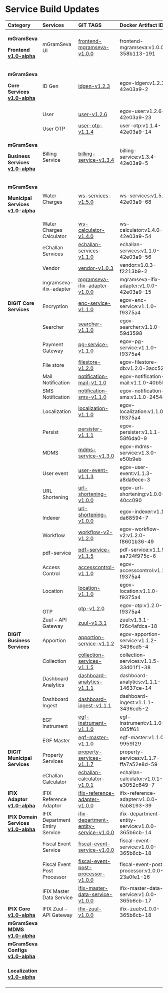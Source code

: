 # Service Build Updates



<table>
  <thead>
    <tr>
      <th style="text-align:left">Category</th>
      <th style="text-align:left">Services</th>
      <th style="text-align:left">GIT TAGS</th>
      <th style="text-align:left">Docker Artifact ID</th>
      <th style="text-align:left"><b>Remarks</b>
      </th>
    </tr>
  </thead>
  <tbody>
    <tr>
      <td style="text-align:left">
        <p><b>mGramSeva</b>
        </p>
        <p><b>Frontend</b>  <a href="https://github.com/egovernments/punjab-mgramseva/releases/tag/v1.0-alpha"><b>v1.0-alpha</b></a>
        </p>
      </td>
      <td style="text-align:left">mGramSeva UI</td>
      <td style="text-align:left"><a href="https://github.com/egovernments/punjab-mgramseva/releases/tag/frontend-mgramseva-v1.0.0">frontend-mgramseva-v1.0.0</a>
      </td>
      <td style="text-align:left">frontend-mgramseva:v1.0.0-358b113-191</td>
      <td style="text-align:left">Flutter UI - New</td>
    </tr>
    <tr>
      <td style="text-align:left">
        <p><b>mGramSeva</b>
        </p>
        <p><b>Core Services</b>  <a href="https://github.com/egovernments/punjab-mgramseva/releases/tag/v1.0-alpha"><b>v1.0-alpha</b></a>
        </p>
      </td>
      <td style="text-align:left">ID Gen</td>
      <td style="text-align:left"><a href="https://github.com/egovernments/punjab-mgramseva/releases/tag/idgen-v1.2.3">idgen-v1.2.3</a>
      </td>
      <td style="text-align:left">egov-idgen:v1.2.3-42e03a9-2</td>
      <td style="text-align:left">Customized from DIGIT</td>
    </tr>
    <tr>
      <td style="text-align:left"></td>
      <td style="text-align:left">User</td>
      <td style="text-align:left"><a href="https://github.com/egovernments/punjab-mgramseva/releases/tag/user-v1.2.6">user-v1.2.6</a>
      </td>
      <td style="text-align:left">egov-user:v1.2.6-42e03a9-23</td>
      <td style="text-align:left">Customized from DIGIT</td>
    </tr>
    <tr>
      <td style="text-align:left"></td>
      <td style="text-align:left">User OTP</td>
      <td style="text-align:left"><a href="https://github.com/egovernments/punjab-mgramseva/releases/tag/user-otp-v1.1.4">user-otp-v1.1.4</a>
      </td>
      <td style="text-align:left">user-otp:v1.1.4-42e03a9-14</td>
      <td style="text-align:left">Customized from DIGIT</td>
    </tr>
    <tr>
      <td style="text-align:left">
        <p><b>mGramSeva</b>
        </p>
        <p><b>Business Services</b>  <a href="https://github.com/egovernments/punjab-mgramseva/releases/tag/v1.0-alpha"><b>v1.0-alpha</b></a>
        </p>
      </td>
      <td style="text-align:left">Billing Service</td>
      <td style="text-align:left"><a href="https://github.com/egovernments/punjab-mgramseva/releases/tag/billing-service-v1.3.4">billing-service-v1.3.4</a>
      </td>
      <td style="text-align:left">billing-service:v1.3.4-42e03a9-5</td>
      <td style="text-align:left">Customized from DIGIT</td>
    </tr>
    <tr>
      <td style="text-align:left">
        <p><b>mGramSeva</b>
        </p>
        <p><b>Municipal Services</b>  <a href="https://github.com/egovernments/punjab-mgramseva/releases/tag/v1.0-alpha"><b>v1.0-alpha</b></a>
        </p>
      </td>
      <td style="text-align:left">Water Charges</td>
      <td style="text-align:left"><a href="https://github.com/egovernments/punjab-mgramseva/releases/tag/ws-services-v1.5.0">ws-services-v1.5.0</a>
      </td>
      <td style="text-align:left">ws-services:v1.5.0-42e03a9-68</td>
      <td style="text-align:left">Customized from DIGIT</td>
    </tr>
    <tr>
      <td style="text-align:left"></td>
      <td style="text-align:left">Water Charges Calculator</td>
      <td style="text-align:left"><a href="https://github.com/egovernments/punjab-mgramseva/releases/tag/ws-calculator-v1.4.0">ws-calculator-v1.4.0</a>
      </td>
      <td style="text-align:left">ws-calculator:v1.4.0-42e03a9-54</td>
      <td style="text-align:left">Customized from DIGIT</td>
    </tr>
    <tr>
      <td style="text-align:left"></td>
      <td style="text-align:left">eChallan Services</td>
      <td style="text-align:left"><a href="https://github.com/egovernments/punjab-mgramseva/releases/tag/echallan-services-v1.1.0">echallan-services-v1.1.0</a>
      </td>
      <td style="text-align:left">echallan-services:v1.1.0-42e03a9-56</td>
      <td style="text-align:left">Customized from DIGIT</td>
    </tr>
    <tr>
      <td style="text-align:left"></td>
      <td style="text-align:left">Vendor</td>
      <td style="text-align:left"><a href="https://github.com/egovernments/punjab-mgramseva/releases/tag/vendor-v1.0.3">vendor-v1.0.3</a>
      </td>
      <td style="text-align:left">vendor:v1.0.3-f2213b9-2</td>
      <td style="text-align:left">Customized from DIGIT</td>
    </tr>
    <tr>
      <td style="text-align:left"></td>
      <td style="text-align:left">mgramseva-ifix-adapter</td>
      <td style="text-align:left"><a href="https://github.com/egovernments/punjab-mgramseva/releases/tag/mgramseva-ifix-adapter-v1.0.0">mgramseva-ifix-adapter-v1.0.0</a>
      </td>
      <td style="text-align:left">mgramseva-ifix-adapter:v1.0.0-42e03a9-15</td>
      <td style="text-align:left">New Service</td>
    </tr>
    <tr>
      <td style="text-align:left"><b>DIGIT Core Services</b>
      </td>
      <td style="text-align:left">Encryption</td>
      <td style="text-align:left"><a href="https://github.com/egovernments/core-services/tree/enc-service-v1.1.0">enc-service-v1.1.0</a>
      </td>
      <td style="text-align:left">egov-enc-service:v1.1.0-f9375a4</td>
      <td style="text-align:left">Used from DIGIT</td>
    </tr>
    <tr>
      <td style="text-align:left"></td>
      <td style="text-align:left">Searcher</td>
      <td style="text-align:left"><a href="https://github.com/egovernments/core-services/tree/searcher-v1.1.0">searcher-v1.1.0</a>
      </td>
      <td style="text-align:left">egov-searcher:v1.1.0-59d3598</td>
      <td style="text-align:left">Used from DIGIT</td>
    </tr>
    <tr>
      <td style="text-align:left"></td>
      <td style="text-align:left">Payment Gateway</td>
      <td style="text-align:left"><a href="https://github.com/egovernments/core-services/tree/pg-service-v1.1.0">pg-service-v1.1.0</a>
      </td>
      <td style="text-align:left">egov-pg-service:v1.1.0-f9375a4</td>
      <td style="text-align:left">Used from DIGIT</td>
    </tr>
    <tr>
      <td style="text-align:left"></td>
      <td style="text-align:left">File store</td>
      <td style="text-align:left"><a href="https://github.com/egovernments/core-services/tree/filestore-v1.2.0">filestore-v1.2.0</a>
      </td>
      <td style="text-align:left">egov-filestore-db:v1.2.0-3acc52b</td>
      <td style="text-align:left">Used from DIGIT</td>
    </tr>
    <tr>
      <td style="text-align:left"></td>
      <td style="text-align:left">Mail Notification</td>
      <td style="text-align:left"><a href="https://github.com/egovernments/core-services/tree/notification-mail-v1.1.0">notification-mail-v1.1.0</a>
      </td>
      <td style="text-align:left">egov-notification-mail:v1.1.0-40b5f2d</td>
      <td style="text-align:left">Used from DIGIT</td>
    </tr>
    <tr>
      <td style="text-align:left"></td>
      <td style="text-align:left">SMS Notification</td>
      <td style="text-align:left"><a href="https://github.com/egovernments/core-services/tree/notification-sms-v1.1.0">notification-sms-v1.1.0</a>
      </td>
      <td style="text-align:left">egov-notification-sms:v1.1.0-245443e</td>
      <td style="text-align:left">Used from DIGIT</td>
    </tr>
    <tr>
      <td style="text-align:left"></td>
      <td style="text-align:left">Localization</td>
      <td style="text-align:left"><a href="https://github.com/egovernments/core-services/tree/localization-v1.1.0">localization-v1.1.0</a>
      </td>
      <td style="text-align:left">egov-localization:v1.1.0-f9375a4</td>
      <td style="text-align:left">Used from DIGIT</td>
    </tr>
    <tr>
      <td style="text-align:left"></td>
      <td style="text-align:left">Persist</td>
      <td style="text-align:left"><a href="https://github.com/egovernments/core-services/tree/persister-v1.1.1">persister-v1.1.1</a>
      </td>
      <td style="text-align:left">egov-persister:v1.1.1-58f6da0-9</td>
      <td style="text-align:left">Used from DIGIT</td>
    </tr>
    <tr>
      <td style="text-align:left"></td>
      <td style="text-align:left">MDMS</td>
      <td style="text-align:left"><a href="https://github.com/egovernments/core-services/tree/mdms-service-v1.3.0">mdms-service-v1.3.0</a>
      </td>
      <td style="text-align:left">egov-mdms-service:v1.3.0-e50b9eb</td>
      <td style="text-align:left">Used from DIGIT</td>
    </tr>
    <tr>
      <td style="text-align:left"></td>
      <td style="text-align:left">User event</td>
      <td style="text-align:left"><a href="https://github.com/egovernments/municipal-services/releases/tag/user-event-v1.1.3">user-event-v1.1.3</a>
      </td>
      <td style="text-align:left">egov-user-event:v1.1.3-a8da9ece-3</td>
      <td style="text-align:left">Used from DIGIT</td>
    </tr>
    <tr>
      <td style="text-align:left"></td>
      <td style="text-align:left">URL Shortening</td>
      <td style="text-align:left"><a href="https://github.com/egovernments/core-services/tree/url-shortening-v1.0.0">url-shortening-v1.0.0</a>
      </td>
      <td style="text-align:left">egov-url-shortening:v1.0.0-40cc090</td>
      <td style="text-align:left">Used from DIGIT</td>
    </tr>
    <tr>
      <td style="text-align:left"></td>
      <td style="text-align:left">
        <br />Indexer</td>
      <td style="text-align:left"><a href="https://github.com/egovernments/core-services/tree/url-shortening-v1.0.0">url-shortening-v1.0.0</a>
      </td>
      <td style="text-align:left">egov-indexer:v1.1.1-da68594-7</td>
      <td style="text-align:left">Used from DIGIT</td>
    </tr>
    <tr>
      <td style="text-align:left"></td>
      <td style="text-align:left">Workflow</td>
      <td style="text-align:left"><a href="https://github.com/egovernments/core-services/releases/tag/workflow-v2-v1.2.0">workflow-v2-v1.2.0</a>
      </td>
      <td style="text-align:left">egov-workflow-v2:v1.2.0-f8601b36-49</td>
      <td style="text-align:left">Used from DIGIT</td>
    </tr>
    <tr>
      <td style="text-align:left"></td>
      <td style="text-align:left">pdf-service</td>
      <td style="text-align:left"><a href="https://github.com/egovernments/DIGIT-Dev/releases/tag/pdf-service-v1.1.5">pdf-service-v1.1.5</a>
      </td>
      <td style="text-align:left">pdf-service:v1.1.5-aa724f975c-6</td>
      <td style="text-align:left">Used from DIGIT</td>
    </tr>
    <tr>
      <td style="text-align:left"></td>
      <td style="text-align:left">Access Control</td>
      <td style="text-align:left"><a href="https://github.com/egovernments/core-services/tree/accesscontrol-v1.1.0">accesscontrol-v1.1.0</a>
      </td>
      <td style="text-align:left">egov-accesscontrol:v1.1.0-f9375a4</td>
      <td style="text-align:left">Used from DIGIT</td>
    </tr>
    <tr>
      <td style="text-align:left"></td>
      <td style="text-align:left">Location</td>
      <td style="text-align:left"><a href="https://github.com/egovernments/core-services/tree/location-v1.1.0">location-v1.1.0</a>
      </td>
      <td style="text-align:left">egov-location:v1.1.0-f9375a4</td>
      <td style="text-align:left">Used from DIGIT</td>
    </tr>
    <tr>
      <td style="text-align:left"></td>
      <td style="text-align:left">
        <br />OTP</td>
      <td style="text-align:left"><a href="https://github.com/egovernments/core-services/tree/otp-v1.2.0">otp-v1.2.0</a>
      </td>
      <td style="text-align:left">egov-otp:v1.2.0-f9375a4</td>
      <td style="text-align:left">Used from DIGIT</td>
    </tr>
    <tr>
      <td style="text-align:left"></td>
      <td style="text-align:left">Zuul - API Gateway</td>
      <td style="text-align:left"><a href="https://github.com/egovernments/core-services/releases/tag/zuul-v1.3.1">zuul-v1.3.1</a>
      </td>
      <td style="text-align:left">zuul:v1.3.1-f26c4afdca-18</td>
      <td style="text-align:left">Used from DIGIT</td>
    </tr>
    <tr>
      <td style="text-align:left"><b>DIGIT Business Services</b>
      </td>
      <td style="text-align:left">Apportion</td>
      <td style="text-align:left"><a href="https://github.com/egovernments/business-services/tree/apportion-service-v1.1.2">apportion-service-v1.1.2</a>
      </td>
      <td style="text-align:left">egov-apportion-service:v1.1.2-3436cd5-4</td>
      <td style="text-align:left">Used from DIGIT</td>
    </tr>
    <tr>
      <td style="text-align:left"></td>
      <td style="text-align:left">Collection</td>
      <td style="text-align:left"><a href="https://github.com/egovernments/business-services/releases/tag/collection-services-v1.1.5">collection-services-v1.1.5</a>
      </td>
      <td style="text-align:left">collection-services:v1.1.5-33d01f1-38</td>
      <td style="text-align:left">Used from DIGIT</td>
    </tr>
    <tr>
      <td style="text-align:left"></td>
      <td style="text-align:left">Dashboard Analytics</td>
      <td style="text-align:left"><a href="https://github.com/egovernments/business-services/tree/dashboard-analytics-v1.1.1">dashboard-analytics-v1.1.1</a>
      </td>
      <td style="text-align:left">dashboard-analytics:v1.1.1-14637ce-14</td>
      <td style="text-align:left">Used from DIGIT</td>
    </tr>
    <tr>
      <td style="text-align:left"></td>
      <td style="text-align:left">Dashboard Ingest</td>
      <td style="text-align:left"><a href="https://github.com/egovernments/business-services/tree/dashboard-ingest-v1.1.1">dashboard-ingest-v1.1.1</a>
      </td>
      <td style="text-align:left">dashboard-ingest:v1.1.1-3436cd5-2</td>
      <td style="text-align:left">Used from DIGIT</td>
    </tr>
    <tr>
      <td style="text-align:left"></td>
      <td style="text-align:left">EGF Instrument</td>
      <td style="text-align:left"><a href="https://github.com/egovernments/business-services/tree/egf-instrument-v1.1.0">egf-instrument-v1.1.0</a>
      </td>
      <td style="text-align:left">egf-instrument:v1.1.0-005ff61</td>
      <td style="text-align:left">Used from DIGIT</td>
    </tr>
    <tr>
      <td style="text-align:left"></td>
      <td style="text-align:left">EGF Master</td>
      <td style="text-align:left"><a href="https://github.com/egovernments/business-services/tree/egf-master-v1.1.0">egf-master-v1.1.0</a>
      </td>
      <td style="text-align:left">egf-master:v1.1.0-9959f29</td>
      <td style="text-align:left">Used from DIGIT</td>
    </tr>
    <tr>
      <td style="text-align:left"><b>DIGIT Municipal Services</b>
      </td>
      <td style="text-align:left">Property Services</td>
      <td style="text-align:left"><a href="https://github.com/egovernments/DIGIT-Dev/releases/tag/property-services-v1.1.7">property-services-v1.1.7</a>
      </td>
      <td style="text-align:left">property-services:v1.1.7-ffa7a52e8d-59</td>
      <td style="text-align:left">Used from DIGIT</td>
    </tr>
    <tr>
      <td style="text-align:left"></td>
      <td style="text-align:left">eChallan Calculator</td>
      <td style="text-align:left"><a href="https://github.com/egovernments/municipal-services/releases/tag/echallan-calculator-v1.0.1">echallan-calculator-v1.0.1</a>
      </td>
      <td style="text-align:left">echallan-calculator:v1.0.1-e3052c649-7</td>
      <td style="text-align:left">Used from DIGIT</td>
    </tr>
    <tr>
      <td style="text-align:left"><b>IFIX Adaptor</b>  <a href="https://github.com/egovernments/iFix-Dev/releases/tag/v1.0-alpha"><b>v1.0-alpha</b></a>
      </td>
      <td style="text-align:left">IFIX Reference Adaptor</td>
      <td style="text-align:left"><a href="https://github.com/egovernments/iFix-Dev/releases/tag/ifix-reference-adapter-v1.0.0">ifix-reference-adapter-v1.0.0</a>
      </td>
      <td style="text-align:left">ifix-reference-adapter:v1.0.0-9ab8193-39</td>
      <td style="text-align:left">New Service</td>
    </tr>
    <tr>
      <td style="text-align:left"><b>IFIX Domain Services</b>  <a href="https://github.com/egovernments/iFix-Dev/releases/tag/v1.0-alpha"><b>v1.0-alpha</b></a>
      </td>
      <td style="text-align:left">IFIX Department Entiry Service</td>
      <td style="text-align:left"><a href="https://github.com/egovernments/iFix-Dev/releases/tag/ifix-department-entity-service-v1.0.0">ifix-department-entity-service-v1.0.0</a>
      </td>
      <td style="text-align:left">ifix-department-entity-service:v1.0.0-365b6cb-14</td>
      <td style="text-align:left">New Service</td>
    </tr>
    <tr>
      <td style="text-align:left"></td>
      <td style="text-align:left">Fiscal Event Service</td>
      <td style="text-align:left"><a href="https://github.com/egovernments/iFix-Dev/releases/tag/fiscal-event-service-v1.0.0">fiscal-event-service-v1.0.0</a>
      </td>
      <td style="text-align:left">fiscal-event-service:v1.0.0-365b6cb-18</td>
      <td style="text-align:left">New Service</td>
    </tr>
    <tr>
      <td style="text-align:left"></td>
      <td style="text-align:left">Fiscal Event Post Processor</td>
      <td style="text-align:left"><a href="https://github.com/egovernments/iFix-Dev/releases/tag/fiscal-event-post-processor-v1.0.0">fiscal-event-post-processor-v1.0.0</a>
      </td>
      <td style="text-align:left">fiscal-event-post-processor:v1.0.0-23a0fe1-16</td>
      <td style="text-align:left">New Service</td>
    </tr>
    <tr>
      <td style="text-align:left"></td>
      <td style="text-align:left">IFIX Master Data Service</td>
      <td style="text-align:left"><a href="https://github.com/egovernments/iFix-Dev/releases/tag/ifix-master-data-service-v1.0.0">ifix-master-data-service-v1.0.0</a>
      </td>
      <td style="text-align:left">ifix-master-data-service:v1.0.0-365b6cb-17</td>
      <td style="text-align:left">New Service</td>
    </tr>
    <tr>
      <td style="text-align:left"><b>IFIX Core</b>  <a href="https://github.com/egovernments/iFix-Dev/releases/tag/v1.0-alpha"><b>v1.0-alpha</b></a>
      </td>
      <td style="text-align:left">IFIX Zuul - API Gateway</td>
      <td style="text-align:left"><a href="https://github.com/egovernments/iFix-Dev/releases/tag/ifix-zuul-v1.0.0">ifix-zuul-v1.0.0</a>
      </td>
      <td style="text-align:left">ifix-zuul:v1.0.0-365b6cb-18</td>
      <td style="text-align:left">New Service</td>
    </tr>
    <tr>
      <td style="text-align:left"><b>mGramSeva MDMS</b>  <a href="https://github.com/egovernments/mdms-mgramseva/releases/tag/v1.0-alpha"><b>v1.0-alpha</b></a>
      </td>
      <td style="text-align:left"></td>
      <td style="text-align:left"></td>
      <td style="text-align:left"></td>
      <td style="text-align:left">New MDMS Repo</td>
    </tr>
    <tr>
      <td style="text-align:left"><b>mGramSeva Configs</b>  <a href="https://github.com/egovernments/config-mgramseva/releases/tag/v1.0-alpha"><b>v1.0-alpha</b></a>
      </td>
      <td style="text-align:left"></td>
      <td style="text-align:left"></td>
      <td style="text-align:left"></td>
      <td style="text-align:left">New Config Repo</td>
    </tr>
    <tr>
      <td style="text-align:left"><b>Localization</b>  <a href="https://github.com/egovernments/IFIX-releasekit/releases/tag/v1.0-alpha"><b>v1.0-alpha</b></a>
      </td>
      <td style="text-align:left"></td>
      <td style="text-align:left"></td>
      <td style="text-align:left"></td>
      <td style="text-align:left">New Release Kit Repo for Localization</td>
    </tr>
  </tbody>
</table>

